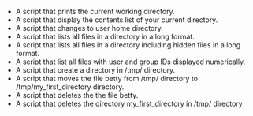 - A script that prints the current working directory.
- A script that display the contents list of your current directory.
- A script that changes to user home directory.
- A script that lists all files in a directory in a long format.
- A script that lists all files in a directory including hidden files in a long format.
- A script that list all files with user and group IDs displayed numerically.
- A script that create a directory in /tmp/ directory.
- A script that moves the file betty from /tmp/ directory to /tmp/my_first_directory directory.
- A script that deletes the the file betty.
- A script that deletes the directory my_first_directory in /tmp/ directory
